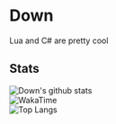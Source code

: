 # Down
Lua and C# are pretty cool

## Stats
![Down's github stats](https://github-readme-stats.vercel.app/api?username=down-s&show_icons=true)
<br>
<img alt="WakaTime" src="https://github-readme-stats.vercel.app/api/wakatime?username=Down&layout=compact&custom_title=My%20Week&hide_border=true"/>
<br>
![Top Langs](https://github-readme-stats.vercel.app/api/top-langs/?username=down-s)
